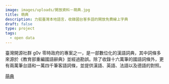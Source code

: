 ```yaml
---
image: images/uploads/開放資料－萌典.jpg
title: 萌典
description: 力挺臺灣本地語言，收錄國台客多語的開放免費線上字典
draft: false
type: project
tags:
  - open data
---
```

臺灣開源社群 g0v 零時政府的專案之一，是一部數位化的漢語詞典，其中詞條多來源於《教育部重編國語辭典》並經過勘誤。除了收錄十六萬筆的國語詞條外，更有兩萬筆台語和一萬四千筆客語詞條，並提供漢語、英語、法語以及德語的對照。

[萌典](https://www.moedict.tw/%E8%90%8C)